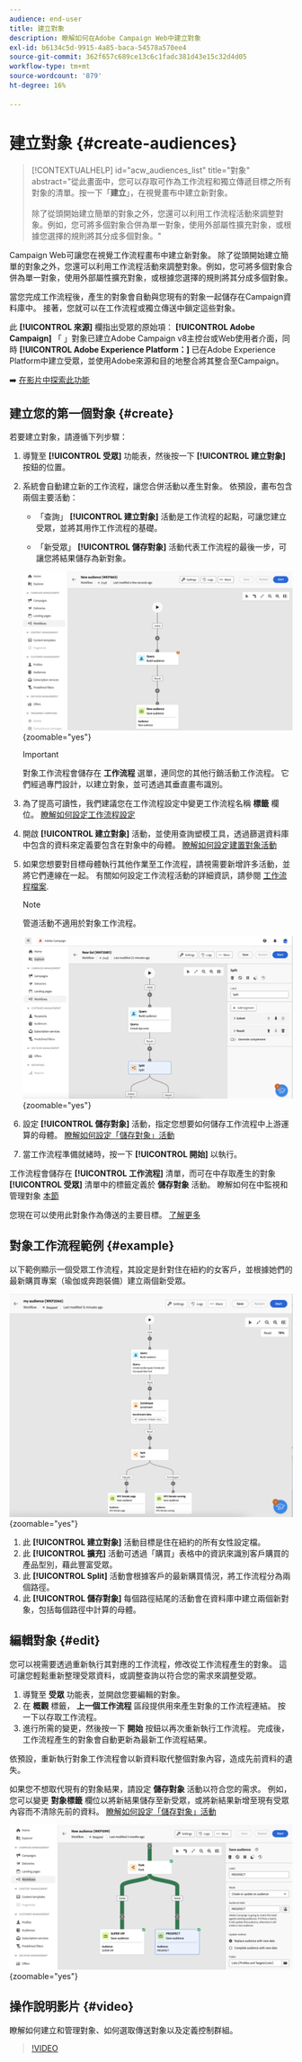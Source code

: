 ```yaml
---
audience: end-user
title: 建立對象
description: 瞭解如何在Adobe Campaign Web中建立對象
exl-id: b6134c5d-9915-4a85-baca-54578a570ee4
source-git-commit: 362f657c689ce13c6c1fadc381d43e15c32d4d05
workflow-type: tm+mt
source-wordcount: '879'
ht-degree: 16%

---
```


# 建立對象 {#create-audiences}

>[!CONTEXTUALHELP]
>id="acw_audiences_list"
>title="對象"
>abstract="從此畫面中，您可以存取可作為工作流程和獨立傳遞目標之所有對象的清單。按一下「**建立**」，在視覺畫布中建立新對象。<br/><br/>除了從頭開始建立簡單的對象之外，您還可以利用工作流程活動來調整對象。例如，您可將多個對象合併為單一對象，使用外部屬性擴充對象，或根據您選擇的規則將其分成多個對象。"

<!--
[!CONTEXTUALHELP]
>id="acw_audiences_create_settings"
>title="Audience settings"
>abstract="Enter the name of the audience and additional options, then click the **Create Audience** button."-->

Campaign Web可讓您在視覺工作流程畫布中建立新對象。 除了從頭開始建立簡單的對象之外，您還可以利用工作流程活動來調整對象。例如，您可將多個對象合併為單一對象，使用外部屬性擴充對象，或根據您選擇的規則將其分成多個對象。

當您完成工作流程後，產生的對象會自動與您現有的對象一起儲存在Campaign資料庫中。 接著，您就可以在工作流程或獨立傳送中鎖定這些對象。

此 **[!UICONTROL 來源]** 欄指出受眾的原始項： **[!UICONTROL Adobe Campaign]** 「 」對象已建立Adobe Campaign v8主控台或Web使用者介面，同時 **[!UICONTROL Adobe Experience Platform：]** 已在Adobe Experience Platform中建立受眾，並使用Adobe來源和目的地整合將其整合至Campaign。

➡️ [在影片中探索此功能](#video)

## 建立您的第一個對象 {#create}

若要建立對象，請遵循下列步驟：

1. 導覽至 **[!UICONTROL 受眾]** 功能表，然後按一下 **[!UICONTROL 建立對象]** 按鈕的位置。

1. 系統會自動建立新的工作流程，讓您合併活動以產生對象。 依預設，畫布包含兩個主要活動：

   * 「查詢」 **[!UICONTROL 建立對象]** 活動是工作流程的起點，可讓您建立受眾，並將其用作工作流程的基礎。

   * 「新受眾」 **[!UICONTROL 儲存對象]** 活動代表工作流程的最後一步，可讓您將結果儲存為新對象。

   ![](assets/create-audience-blank.png){zoomable=&quot;yes&quot;}

   >[!IMPORTANT]
   >
   >對象工作流程會儲存在 **工作流程** 選單，連同您的其他行銷活動工作流程。 它們經過專門設計，以建立對象，並可透過其垂直畫布識別。

1. 為了提高可讀性，我們建議您在工作流程設定中變更工作流程名稱 **標籤** 欄位。 [瞭解如何設定工作流程設定](../workflows/workflow-settings.md)

1. 開啟 **[!UICONTROL 建立對象]** 活動，並使用查詢塑模工具，透過篩選資料庫中包含的資料來定義要包含在對象中的母體。 [瞭解如何設定建置對象活動](../workflows/activities/build-audience.md)

1. 如果您想要對目標母體執行其他作業至工作流程，請視需要新增許多活動，並將它們連線在一起。 有關如何設定工作流程活動的詳細資訊，請參閱 [工作流程檔案](../workflows/activities/about-activities.md).

   >[!NOTE]
   >
   >管道活動不適用於對象工作流程。

   ![](assets/audience-creation-canvas.png){zoomable=&quot;yes&quot;}

1. 設定 **[!UICONTROL 儲存對象]** 活動，指定您想要如何儲存工作流程中上游運算的母體。 [瞭解如何設定「儲存對象」活動](../workflows/activities/save-audience.md)

1. 當工作流程準備就緒時，按一下 **[!UICONTROL 開始]** 以執行。

工作流程會儲存在 **[!UICONTROL 工作流程]** 清單，而可在中存取產生的對象 **[!UICONTROL 受眾]** 清單中的標籤定義於 **儲存對象** 活動。 瞭解如何在中監視和管理對象 [本節](manage-audience.md)

您現在可以使用此對象作為傳送的主要目標。 [了解更多](add-audience.md)

## 對象工作流程範例 {#example}

以下範例顯示一個受眾工作流程，其設定是針對住在紐約的女客戶，並根據她們的最新購買專案（瑜伽或奔跑裝備）建立兩個新受眾。

![](assets/audiences-example.png){zoomable=&quot;yes&quot;}

1. 此 **[!UICONTROL 建立對象]** 活動目標是住在紐約的所有女性設定檔。
1. 此 **[!UICONTROL 擴充]** 活動可透過「購買」表格中的資訊來識別客戶購買的產品型別，藉此豐富受眾。
1. 此 **[!UICONTROL Split]** 活動會根據客戶的最新購買情況，將工作流程分為兩個路徑。
1. 此 **[!UICONTROL 儲存對象]** 每個路徑結尾的活動會在資料庫中建立兩個新對象，包括每個路徑中計算的母體。

## 編輯對象 {#edit}

您可以視需要透過重新執行其對應的工作流程，修改從工作流程產生的對象。 這可讓您輕鬆重新整理受眾資料，或調整查詢以符合您的需求來調整受眾。

1. 導覽至 **受眾** 功能表，並開啟您要編輯的對象。
1. 在 **概觀** 標籤， **上一個工作流程** 區段提供用來產生對象的工作流程連結。 按一下以存取工作流程。
1. 進行所需的變更，然後按一下 **開始** 按鈕以再次重新執行工作流程。 完成後，工作流程產生的對象會自動更新為最新工作流程結果。

依預設，重新執行對象工作流程會以新資料取代整個對象內容，造成先前資料的遺失。

如果您不想取代現有的對象結果，請設定 **儲存對象** 活動以符合您的需求。 例如，您可以變更 **對象標籤** 欄位以將新結果儲存至新受眾，或將新結果新增至現有受眾內容而不清除先前的資料。 [瞭解如何設定「儲存對象」活動](../workflows/activities/save-audience.md)

![](assets/edit-audience-save.png){zoomable=&quot;yes&quot;}

## 操作說明影片 {#video}

瞭解如何建立和管理對象、如何選取傳送對象以及定義控制群組。

>[!VIDEO](https://video.tv.adobe.com/v/3425861?quality=12)
